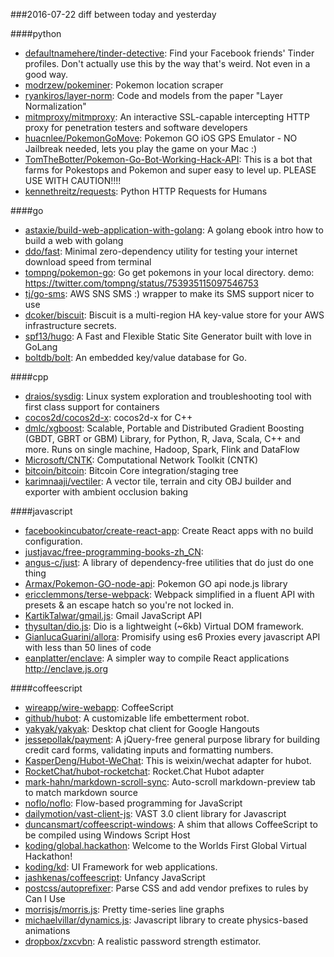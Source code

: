 ###2016-07-22
diff between today and yesterday

####python
* [defaultnamehere/tinder-detective](https://github.com/defaultnamehere/tinder-detective): Find your Facebook friends' Tinder profiles. Don't actually use this by the way that's weird. Not even in a good way.
* [modrzew/pokeminer](https://github.com/modrzew/pokeminer): Pokemon location scraper
* [ryankiros/layer-norm](https://github.com/ryankiros/layer-norm): Code and models from the paper "Layer Normalization"
* [mitmproxy/mitmproxy](https://github.com/mitmproxy/mitmproxy): An interactive SSL-capable intercepting HTTP proxy for penetration testers and software developers
* [huacnlee/PokemonGoMove](https://github.com/huacnlee/PokemonGoMove): Pokemon GO iOS GPS Emulator - NO Jailbreak needed, lets you play the game on your Mac :)
* [TomTheBotter/Pokemon-Go-Bot-Working-Hack-API](https://github.com/TomTheBotter/Pokemon-Go-Bot-Working-Hack-API): This is a bot that farms for Pokestops and Pokemon and super easy to level up. PLEASE USE WITH CAUTION!!!!
* [kennethreitz/requests](https://github.com/kennethreitz/requests): Python HTTP Requests for Humans

####go
* [astaxie/build-web-application-with-golang](https://github.com/astaxie/build-web-application-with-golang): A golang ebook intro how to build a web with golang
* [ddo/fast](https://github.com/ddo/fast): Minimal zero-dependency utility for testing your internet download speed from terminal
* [tompng/pokemon-go](https://github.com/tompng/pokemon-go): Go get pokemons in your local directory. demo: https://twitter.com/tompng/status/753935115097546753
* [tj/go-sms](https://github.com/tj/go-sms): AWS SNS SMS :) wrapper to make its SMS support nicer to use
* [dcoker/biscuit](https://github.com/dcoker/biscuit): Biscuit is a multi-region HA key-value store for your AWS infrastructure secrets.
* [spf13/hugo](https://github.com/spf13/hugo): A Fast and Flexible Static Site Generator built with love in GoLang
* [boltdb/bolt](https://github.com/boltdb/bolt): An embedded key/value database for Go.

####cpp
* [draios/sysdig](https://github.com/draios/sysdig): Linux system exploration and troubleshooting tool with first class support for containers
* [cocos2d/cocos2d-x](https://github.com/cocos2d/cocos2d-x): cocos2d-x for C++
* [dmlc/xgboost](https://github.com/dmlc/xgboost): Scalable, Portable and Distributed Gradient Boosting (GBDT, GBRT or GBM) Library, for Python, R, Java, Scala, C++ and more. Runs on single machine, Hadoop, Spark, Flink and DataFlow
* [Microsoft/CNTK](https://github.com/Microsoft/CNTK): Computational Network Toolkit (CNTK)
* [bitcoin/bitcoin](https://github.com/bitcoin/bitcoin): Bitcoin Core integration/staging tree
* [karimnaaji/vectiler](https://github.com/karimnaaji/vectiler): A vector tile, terrain and city OBJ builder and exporter with ambient occlusion baking

####javascript
* [facebookincubator/create-react-app](https://github.com/facebookincubator/create-react-app): Create React apps with no build configuration.
* [justjavac/free-programming-books-zh_CN](https://github.com/justjavac/free-programming-books-zh_CN):  
* [angus-c/just](https://github.com/angus-c/just): A library of dependency-free utilities that do just do one thing
* [Armax/Pokemon-GO-node-api](https://github.com/Armax/Pokemon-GO-node-api): Pokemon GO api node.js library
* [ericclemmons/terse-webpack](https://github.com/ericclemmons/terse-webpack): Webpack simplified in a fluent API with presets & an escape hatch so you're not locked in.
* [KartikTalwar/gmail.js](https://github.com/KartikTalwar/gmail.js): Gmail JavaScript API
* [thysultan/dio.js](https://github.com/thysultan/dio.js): Dio is a lightweight (~6kb) Virtual DOM framework.
* [GianlucaGuarini/allora](https://github.com/GianlucaGuarini/allora): Promisify using es6 Proxies every javascript API with less than 50 lines of code
* [eanplatter/enclave](https://github.com/eanplatter/enclave): A simpler way to compile React applications http://enclave.js.org

####coffeescript
* [wireapp/wire-webapp](https://github.com/wireapp/wire-webapp): CoffeeScript
* [github/hubot](https://github.com/github/hubot): A customizable life embetterment robot.
* [yakyak/yakyak](https://github.com/yakyak/yakyak): Desktop chat client for Google Hangouts
* [jessepollak/payment](https://github.com/jessepollak/payment):  A jQuery-free general purpose library for building credit card forms, validating inputs and formatting numbers.
* [KasperDeng/Hubot-WeChat](https://github.com/KasperDeng/Hubot-WeChat): This is weixin/wechat adapter for hubot.
* [RocketChat/hubot-rocketchat](https://github.com/RocketChat/hubot-rocketchat): Rocket.Chat Hubot adapter
* [mark-hahn/markdown-scroll-sync](https://github.com/mark-hahn/markdown-scroll-sync): Auto-scroll markdown-preview tab to match markdown source
* [noflo/noflo](https://github.com/noflo/noflo): Flow-based programming for JavaScript
* [dailymotion/vast-client-js](https://github.com/dailymotion/vast-client-js): VAST 3.0 client library for Javascript
* [duncansmart/coffeescript-windows](https://github.com/duncansmart/coffeescript-windows): A shim that allows CoffeeScript to be compiled using Windows Script Host
* [koding/global.hackathon](https://github.com/koding/global.hackathon): Welcome to the Worlds First Global Virtual Hackathon!
* [koding/kd](https://github.com/koding/kd): UI Framework for web applications.
* [jashkenas/coffeescript](https://github.com/jashkenas/coffeescript): Unfancy JavaScript
* [postcss/autoprefixer](https://github.com/postcss/autoprefixer): Parse CSS and add vendor prefixes to rules by Can I Use
* [morrisjs/morris.js](https://github.com/morrisjs/morris.js): Pretty time-series line graphs
* [michaelvillar/dynamics.js](https://github.com/michaelvillar/dynamics.js): Javascript library to create physics-based animations
* [dropbox/zxcvbn](https://github.com/dropbox/zxcvbn): A realistic password strength estimator.
